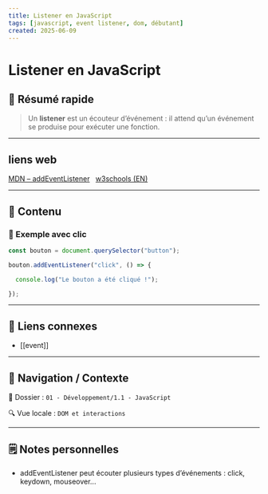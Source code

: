 ```yaml
---
title: Listener en JavaScript
tags: [javascript, event listener, dom, débutant]
created: 2025-06-09
---
```


# Listener en JavaScript

## 🧠 Résumé rapide

> Un **listener** est un écouteur d’événement : il attend qu’un événement se produise pour exécuter une fonction.

---

## liens web

[MDN – addEventListener](https://developer.mozilla.org/fr/docs/Web/API/EventTarget/addEventListener)  
[w3schools (EN)](https://www.w3schools.com/jsref/met_element_addeventlistener.asp)

---

## 📌 Contenu

### 📍 Exemple avec clic

```js
const bouton = document.querySelector("button");  

bouton.addEventListener("click", () => {

  console.log("Le bouton a été cliqué !");

});
```

---

## 🔗 Liens connexes

- [[event]]

---

## 🧭 Navigation / Contexte
  
📂 Dossier : `01 - Développement/1.1 - JavaScript`  

🔍 Vue locale : `DOM et interactions`

---

## 🗒️ Notes personnelles

- addEventListener peut écouter plusieurs types d’événements : click, keydown, mouseover...